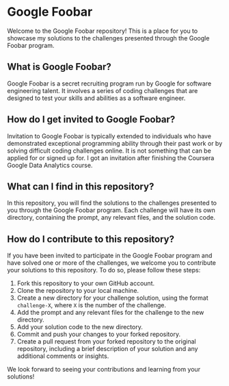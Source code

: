# Google Foobar

Welcome to the Google Foobar repository! This is a place for you to showcase my solutions to the challenges presented through the Google Foobar program.

## What is Google Foobar?

Google Foobar is a secret recruiting program run by Google for software engineering talent. It involves a series of coding challenges that are designed to test your skills and abilities as a software engineer.

## How do I get invited to Google Foobar?

Invitation to Google Foobar is typically extended to individuals who have demonstrated exceptional programming ability through their past work or by solving difficult coding challenges online. It is not something that can be applied for or signed up for. I got an invitation after finishing the Coursera Google Data Analytics course.

## What can I find in this repository?

In this repository, you will find the solutions to the challenges presented to you through the Google Foobar program. Each challenge will have its own directory, containing the prompt, any relevant files, and the solution code.

## How do I contribute to this repository?

If you have been invited to participate in the Google Foobar program and have solved one or more of the challenges, we welcome you to contribute your solutions to this repository. To do so, please follow these steps:

1. Fork this repository to your own GitHub account.
2. Clone the repository to your local machine.
3. Create a new directory for your challenge solution, using the format `challenge-X`, where `X` is the number of the challenge.
4. Add the prompt and any relevant files for the challenge to the new directory.
5. Add your solution code to the new directory.
6. Commit and push your changes to your forked repository.
7. Create a pull request from your forked repository to the original repository, including a brief description of your solution and any additional comments or insights.

We look forward to seeing your contributions and learning from your solutions!
